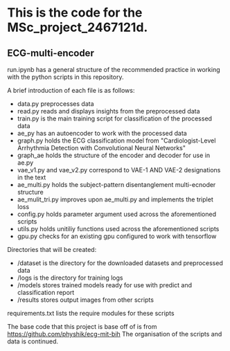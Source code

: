 # This is the code for the MSc_project_2467121d.

## ECG-multi-encoder

run.ipynb has a general structure of the recommended practice in working with the python scripts in this repository.

A brief introduction of each file is as follows:
- data.py preprocesses data
- read.py reads and displays insights from the preprocessed data
- train.py is the main training script for classification of the processed data
- ae_py has an autoencoder to work with the processed data
- graph.py holds the ECG classification model from "Cardiologist-Level Arrhythmia Detection with Convolutional Neural Networks"
- graph_ae holds the structure of the encoder and decoder for use in ae.py
- vae_v1.py and vae_v2.py correspond to VAE-1 AND VAE-2 designations in the text
- ae_multi.py holds the subject-pattern disentanglement multi-ecnoder structure
- ae_mulit_tri.py improves upon ae_multi.py and implements the triplet loss
- config.py holds parameter argument used across the aforementioned scripts
- utils.py holds unitiliy functions used across the aforementioned scripts
- gpu.py checks for an existing gpu configured to work with tensorflow

Directories that will be created:
- /dataset is the directory for the downloaded datasets and preprocessed data
- /logs is the directory for training logs
- /models stores trained models ready for use with predict and classification report
- /results stores output images from other scripts

requirements.txt lists the require modules for these scripts



The base code that this project is base off of is from https://github.com/physhik/ecg-mit-bih
The organisation of the scripts and data is continued.